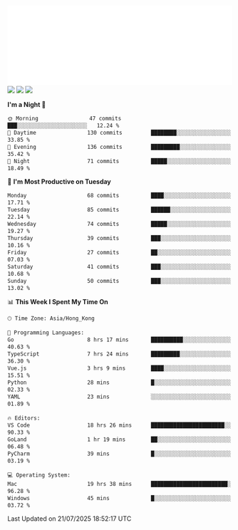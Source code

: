 <img src="./assets/header.svg" />
<img src="https://wakatime.com/share/@Shenley/f0f15f34-169b-42e7-828a-da14eca90966.svg" />
<img src="https://github-readme-stats.ykrazy.top/api/wakatime?username=shenley&langs_count=11&theme=transparent" />
<img src="https://github-readme-stats.ykrazy.top/api?username=shenlye&show_icons=true&include_all_commits=true&theme=transparent" />

<!--START_SECTION:waka-->
**I'm a Night 🦉** 

```text
🌞 Morning                47 commits          ███░░░░░░░░░░░░░░░░░░░░░░   12.24 % 
🌆 Daytime                130 commits         ████████░░░░░░░░░░░░░░░░░   33.85 % 
🌃 Evening                136 commits         █████████░░░░░░░░░░░░░░░░   35.42 % 
🌙 Night                  71 commits          █████░░░░░░░░░░░░░░░░░░░░   18.49 % 
```
📅 **I'm Most Productive on Tuesday** 

```text
Monday                   68 commits          ████░░░░░░░░░░░░░░░░░░░░░   17.71 % 
Tuesday                  85 commits          ██████░░░░░░░░░░░░░░░░░░░   22.14 % 
Wednesday                74 commits          █████░░░░░░░░░░░░░░░░░░░░   19.27 % 
Thursday                 39 commits          ███░░░░░░░░░░░░░░░░░░░░░░   10.16 % 
Friday                   27 commits          ██░░░░░░░░░░░░░░░░░░░░░░░   07.03 % 
Saturday                 41 commits          ███░░░░░░░░░░░░░░░░░░░░░░   10.68 % 
Sunday                   50 commits          ███░░░░░░░░░░░░░░░░░░░░░░   13.02 % 
```


📊 **This Week I Spent My Time On** 

```text
🕑︎ Time Zone: Asia/Hong_Kong

💬 Programming Languages: 
Go                       8 hrs 17 mins       ██████████░░░░░░░░░░░░░░░   40.63 % 
TypeScript               7 hrs 24 mins       █████████░░░░░░░░░░░░░░░░   36.30 % 
Vue.js                   3 hrs 9 mins        ████░░░░░░░░░░░░░░░░░░░░░   15.51 % 
Python                   28 mins             █░░░░░░░░░░░░░░░░░░░░░░░░   02.33 % 
YAML                     23 mins             ░░░░░░░░░░░░░░░░░░░░░░░░░   01.89 % 

🔥 Editors: 
VS Code                  18 hrs 26 mins      ███████████████████████░░   90.33 % 
GoLand                   1 hr 19 mins        ██░░░░░░░░░░░░░░░░░░░░░░░   06.48 % 
PyCharm                  39 mins             █░░░░░░░░░░░░░░░░░░░░░░░░   03.19 % 

💻 Operating System: 
Mac                      19 hrs 38 mins      ████████████████████████░   96.28 % 
Windows                  45 mins             █░░░░░░░░░░░░░░░░░░░░░░░░   03.72 % 
```


 Last Updated on 21/07/2025 18:52:17 UTC
<!--END_SECTION:waka-->
